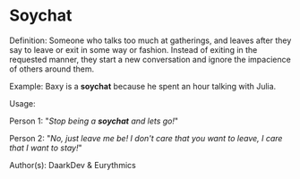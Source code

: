 # Soychat

Definition: Someone who talks too much at gatherings, and leaves after they say to leave or exit
in some way or fashion. Instead of exiting in the requested manner, they start a new
conversation and ignore the impacience of others around them.

Example: Baxy is a __soychat__ because he spent an hour talking with Julia.

Usage: 

Person 1: "*Stop being a __soychat__ and lets go!*"

Person 2: "*No, just leave me be! I don't care that you want to leave,
I care that I want to stay!*"

Author(s): DaarkDev & Eurythmics
